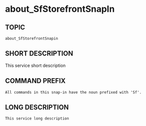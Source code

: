﻿# about_SfStorefrontSnapIn
## TOPIC
    about_SfStorefrontSnapin 

## SHORT DESCRIPTION
   This service short description 

## COMMAND PREFIX
    All commands in this snap-in have the noun prefixed with 'Sf'. 

## LONG DESCRIPTION
    This service long description 
